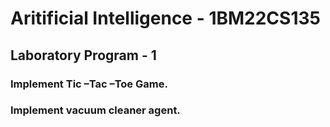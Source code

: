 <h1>Aritificial Intelligence - 1BM22CS135</h1>
<h2>Laboratory Program - 1</h2>
<h3>Implement Tic –Tac –Toe Game.</h3>
<h3>Implement vacuum cleaner agent.</h3>
